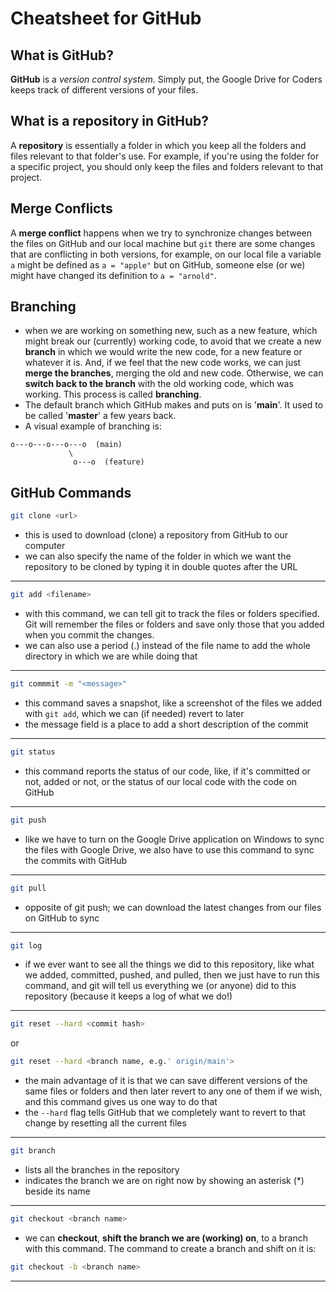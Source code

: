 # **Cheatsheet for GitHub**

## What is GitHub?
**GitHub** is a _version control system_. Simply put, the Google Drive for Coders keeps track of different versions of your files.

## What is a repository in GitHub?
A **repository** is essentially a folder in which you keep all the folders and files relevant to that folder's use. For example, if you're using the folder for a specific project, you should only keep the files and folders relevant to that project.

## Merge Conflicts
A **merge conflict** happens when we try to synchronize changes between the files on GitHub and our local machine but `git` there are some changes that are conflicting in both versions, for example, on our local file a variable `a` might be defined as `a = "apple"` but on GitHub, someone else (or we) might have changed its definition to `a = "arnold"`.

## Branching
- when we are working on something new, such as a new feature, which might break our (currently) working code, to avoid that we create a new __branch__ in which we would write the new code, for a new feature or whatever it is. And, if we feel that the new code works, we can just **merge the branches**, merging the old and new code. Otherwise, we can **switch back to the branch** with the old working code, which was working. This process is called **branching**.
- The default branch which GitHub makes and puts on is '**main**'. It used to be called '**master**' a few years back.
- A visual example of branching is:
```
o---o---o---o---o  (main)
             \
              o---o  (feature)
```

## GitHub Commands
```sh
git clone <url>
```
- this is used to download (clone) a repository from GitHub to our computer
- we can also specify the name of the folder in which we want the repository to be cloned by typing it in double quotes after the URL
---
```sh
git add <filename>
```
- with this command, we can tell git to track the files or folders specified. Git will remember the files or folders and save only those that you added when you commit the changes.
- we can also use a period (.) instead of the file name to add the whole directory in which we are while doing that
---
```sh
git commmit -m "<message>"
```
- this command saves a snapshot, like a screenshot of the files we added with `git add`, which we can (if needed) revert to later
- the message field is a place to add a short description of the commit
---
```sh
git status
```
- this command reports the status of our code, like, if it's committed or not, added or not, or the status of our local code with the code on GitHub
---
```sh
git push
```
- like we have to turn on the Google Drive application on Windows to sync the files with Google Drive, we also have to use this command to sync the commits with GitHub
---
```sh
git pull
```
- opposite of git push; we can download the latest changes from our files on GitHub to sync
---
```sh
git log
```
- if we ever want to see all the things we did to this repository, like what we added, committed, pushed, and pulled, then we just have to run this command, and git will tell us everything we (or anyone) did to this repository (because it keeps a log of what we do!)
---
```sh
git reset --hard <commit hash>
``` 
or 
```sh
git reset --hard <branch name, e.g.' origin/main'>
```
- the main advantage of it is that we can save different versions of the same files or folders and then later revert to any one of them if we wish, and this command gives us one way to do that
- the ```--hard``` flag tells GitHub that we completely want to revert to that change by resetting all the current files
---
```sh
git branch
```
- lists all the branches in the repository
- indicates the branch we are on right now by showing an asterisk (*) beside its name
---
```sh
git checkout <branch name>
```
- we can **checkout**, __shift the branch we are (working) on__, to a branch with this command. The command to create a branch and shift on it is:
```sh
git checkout -b <branch name>
```
---
